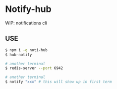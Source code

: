 # Notify-hub

WIP: notifications cli

## USE

```sh
$ npm i -g noti-hub
$ hub-notify

# another terminal
$ redis-server --port 6942

# another terminal
$ notify "xxx" # this will show up in first term
```
